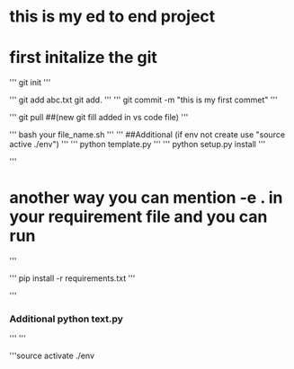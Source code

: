 # this is my ed to end project

# first initalize the git
'''
git init
'''

'''
git add abc.txt
git add.
'''
'''
git commit -m "this is my first commet"
'''

'''
git pull               ##(new git fill added in vs code file)
'''

'''
bash your file_name.sh
'''
'''
##Additional   (if env not create use "source active ./env")
'''
'''
python template.py
'''
'''
python setup.py install
'''

'''
# another way you can mention -e . in your requirement file and you can run
'''

'''
pip install -r requirements.txt
'''

'''
 ###  Additional      python text.py
'''
'''

'''source activate ./env